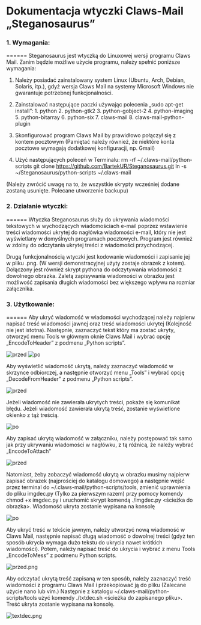 # Dokumentacja wtyczki Claws-Mail „Steganosaurus”
### 1. Wymagania:
======
Steganosaurus jest wtyczką do Linuxowej wersji programu Claws Mail. Zanim będzie możliwe użycie programu, należy spełnić poniższe wymagania:
  1. Należy posiadać zainstalowany system Linux (Ubuntu, Arch, Debian, Solaris, itp.), gdyż wersja Claws Mail na systemy Microsoft Windows nie gwarantuje potrzebnej funkcjonalności.
  2. Zainstalować następujące paczki używając polecenia „sudo apt-get install”:
    1. python
	  2. python-gtk2
	  3. python-gobject-2
	  4. python-imaging
	  5. python-bitarray
	  6. python-six
	  7. claws-mail
	  8. claws-mail-python-plugin

  3. Skonfigurować program Claws Mail by prawidłowo połączył się z kontem pocztowym (Pamiętać należy również, że niektóre konta pocztowe wymagają dodatkowej konfiguracji, np. Gmail)
  4.	Użyć następujących poleceń w Terminalu:
      rm -rf ~/.claws-mail/python-scripts
      git clone https://github.com/BartekUR/Steganosaurus.git
      ln -s ~/Steganosaurus/python-scripts ~/.claws-mail

(Należy zwrócić uwagę na to, że wszystkie skrypty wcześniej dodane zostaną usunięte. Polecane utworzenie backupu)
  
### 2. Działanie wtyczki:
======
Wtyczka Steganosaurus służy do ukrywania wiadomości tekstowych w wychodzących wiadomościach e-mail poprzez wstawienie treści wiadomości ukrytej do nagłówka wiadomości e-mail, który nie jest wyświetlany w domyślnych programach pocztowych. Program jest również w zdolny do odczytania ukrytej treści z wiadomości przychodzącej.

Drugą funkcjonalnością wtyczki jest kodowanie wiadomości i zapisanie jej w pliku .png. (W wersji demonstracyjnej użyty zostaje obrazek z kotem). Dołączony jest również skrypt pythona do odczytywania wiadomości z dowolnego obrazka. Zaletą zapisywania wiadomości w obrazku jest możliwość zapisania długich wiadomości bez większego wpływu na rozmiar załącznika.


### 3. Użytkowanie:
======
Aby ukryć wiadomość w wiadomości wychodzącej należy najpierw napisać treść wiadomości jawnej oraz treść wiadomości ukrytej (Kolejność nie jest istotna). Następnie, zaznaczyć tekst który ma zostać ukryty, otworzyć menu Tools w głównym oknie Claws Mail i wybrać opcję „EncodeToHeader” z podmenu „Python scripts”.

![przed](https://s28.postimg.org/4222srzpp/image.jpg)
![po](https://s24.postimg.org/sc55rrfr9/image.jpg)

Aby wyświetlić wiadomość ukrytą, należy zaznaczyć wiadomość w skrzynce odbiorczej, a następnie otworzyć menu „Tools” i wybrać opcję „DecodeFromHeader” z podmenu „Python scripts”.

![przed](https://s30.postimg.org/wwfkz21pd/image.jpg)

Jeżeli wiadomość nie zawierała ukrytych treści, pokaże się komunikat błędu. Jeżeli wiadomość zawierała ukrytą treść, zostanie wyświetlone okienko z tąż treścią.

![po](https://s30.postimg.org/6ids3bkfl/image.jpg)

Aby zapisać ukrytą wiadomość w załączniku, należy postępować tak samo jak przy ukrywaniu wiadomości w nagłówku, z tą różnicą, że należy wybrać „EncodeToAttach”

![przed](https://s29.postimg.org/4mrdot2gn/Kodowanie_kocie.png)

Natomiast, żeby zobaczyć wiadomość ukrytą w obrazku musimy najpierw zapisać obrazek (najprościej do katalogu domowego) a następnie wejść przez terminal do ~/.claws-mail/python-scripts/tools, zmienić uprawnienia do pliku imgdec.py (Tylko za pierwszym razem) przy pomocy komendy chmod +x imgdec.py i uruchomić skrypt komendą ./imgdec.py <ścieżka do obrazka>. Wiadomość ukryta zostanie wypisana na konsolę

![po](https://s29.postimg.org/5z4hcyaif/dekotowanie.png)

Aby ukryć treść w tekście jawnym, należy utworzyć nową wiadomość w Claws Mail, następnie napisać długą wiadomość o dowolnej treści (gdyż ten sposób ukrycia wymaga dużo tekstu do ukrycia nawet krótkich wiadomości). Potem, należy napisać treść do ukrycia i wybrać z menu Tools „EncodeToMess” z podmenu Python scripts. 

![przed.png](https://s28.postimg.org/ni465vqfh/przed.png)

Aby odczytać ukrytą treść zapisaną w ten sposób, należy zaznaczyć treść wiadomości z programu Claws Mail i przekopiować ją do pliku (Zalecane użycie nano lub vim.) Następnie z katalogu ~/.claws-mail/python-scripts/tools użyć komendy ./txtdec.sh <ścieżka do zapisanego pliku>. Treść ukryta zostanie wypisana na konsolę.

![textdec.png](https://s28.postimg.org/v9kw4fukt/textdec.png)
